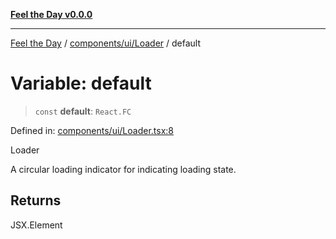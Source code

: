 [**Feel the Day v0.0.0**](../../../../README.md)

***

[Feel the Day](../../../../README.md) / [components/ui/Loader](../README.md) / default

# Variable: default

> `const` **default**: `React.FC`

Defined in: [components/ui/Loader.tsx:8](https://github.com/HyeinKang/feel-the-day/blob/6b0d3fb3bda5bce2accd42bfbaa4c5a46f07891e/src/components/ui/Loader.tsx#L8)

Loader

A circular loading indicator for indicating loading state.

## Returns

JSX.Element
